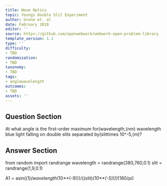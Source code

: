 ```yaml
---
title: Wave Optics
topic: Youngs Double Slit Experiment
author: Urone et. al
date: February 2018
editor: ''
source: https://github.com/openwebwork/webwork-open-problem-library
template_version: 1.1
type: ''
difficulty:
- TBD
randomization:
- TBD
taxonomy:
- TBD
tags:
- anglewavelength
outcomes:
- TBD
assets: ''
---
```


## Question Section 

At what angle is the first-order maximum for(wavelength,(nm) wavelength blue light falling on double slits separated by(slittimes 10^-5,(m)?



## Answer Section

from random import randrange
wavelength = randrange(380,760,0.1)
slit = randrange(1,9,0.1)

A1 = asin((1)*(wavelength*(10**(-9)))/((slit)*(10**(-5))))*(180/pi)
